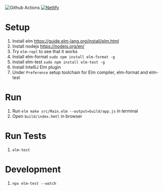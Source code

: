 ![Github Actions](https://github.com/laiboonh/RepairsFrontend/actions/workflows/ci_cd.yml/badge.svg)
[![Netlify](https://api.netlify.com/api/v1/badges/d49f0e26-f487-47e6-8172-471e94ec7359/deploy-status)](https://app.netlify.com/sites/quirky-shannon-65b4ce/deploys)

# Setup
1. Install elm https://guide.elm-lang.org/install/elm.html
2. Install nodejs https://nodejs.org/en/
3. Try `elm-repl` to see that it works
4. Install elm-format `sudo npm install elm-format -g`
5. Install elm-test `sudo npm install elm-test -g`
6. Install IntelliJ Elm plugin 
7. Under `Preference` setup toolchain for Elm compiler, elm-format and elm-test

# Run
1. Run `elm make src/Main.elm --output=build/app.js` in terminal
2. Open `build/index.hmtl` in browser

# Run Tests
1. `elm-test`

# Development
1. `npx elm-test --watch`


